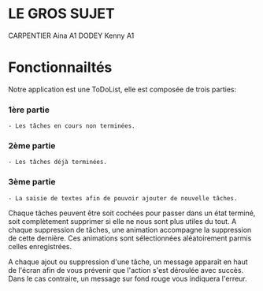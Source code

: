 # LE GROS SUJET
CARPENTIER Aina A1
DODEY Kenny A1

# Fonctionnailtés

Notre application est une ToDoList, elle est composée de trois parties: 

### 1ère partie
    - Les tâches en cours non terminées.

### 2ème partie
    - Les tâches déjà terminées.

### 3ème partie
    - La saisie de textes afin de pouvoir ajouter de nouvelle tâches.

Chaque tâches peuvent être soit cochées pour passer dans un état terminé, soit complètement supprimer si elle ne nous sont plus utiles du tout.
A chaque suppression de tâches, une animation accompagne la suppression de cette dernière. Ces animations sont sélectionnées aléatoirement parmis celles enregistrées.

A chaque ajout ou suppression d'une tâche, un message apparaît en haut de l'écran afin de vous prévenir que l'action s'est déroulée avec succès.
Dans le cas contraire, un message sur fond rouge vous indiquera l'erreur.